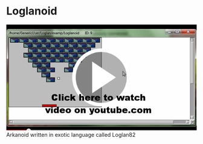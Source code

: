 # Loglanoid
[![ScreenShot](https://raw.githubusercontent.com/kamil-cc/Loglanoid/master/screen.png)](https://youtu.be/15ovF4xqP_M)  
Arkanoid written in exotic language called Loglan82 

